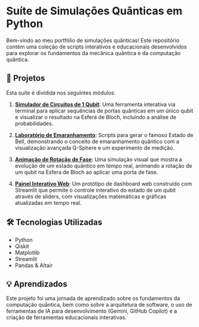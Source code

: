 # Suíte de Simulações Quânticas em Python

Bem-vindo ao meu portfólio de simulações quânticas! Este repositório contém uma coleção de scripts interativos e educacionais desenvolvidos para explorar os fundamentos da mecânica quântica e da computação quântica.

## 🚀 Projetos

Esta suíte é dividida nos seguintes módulos:

1.  **[Simulador de Circuitos de 1 Qubit](./1_Simulador_Single_Qubit/)**: Uma ferramenta interativa via terminal para aplicar sequências de portas quânticas em um único qubit e visualizar o resultado na Esfera de Bloch, incluindo a análise de probabilidades.

2.  **[Laboratório de Emaranhamento](./2_Laboratorio_Emaranhamento/)**: Scripts para gerar o famoso Estado de Bell, demonstrando o conceito de emaranhamento quântico com a visualização avançada Q-Sphere e um experimento de medição.

3.  **[Animação de Rotação de Fase](./3_Animacao_Rotacao_Fase/)**: Uma simulação visual que mostra a evolução de um estado quântico em tempo real, animando a rotação de um qubit na Esfera de Bloch ao aplicar uma porta de fase.

4.  **[Painel Interativo Web](./4_Painel_Interativo_Web/)**: Um protótipo de dashboard web construído com Streamlit que permite o controle interativo do estado de um qubit através de sliders, com visualizações matemáticas e gráficas atualizadas em tempo real.

## 🛠️ Tecnologias Utilizadas
* Python
* Qiskit
* Matplotlib
* Streamlit
* Pandas & Altair

## 💡 Aprendizados
Este projeto foi uma jornada de aprendizado sobre os fundamentos da computação quântica, bem como sobre a arquitetura de software, o uso de ferramentas de IA para desenvolvimento (Gemini, GitHub Copilot) e a criação de ferramentas educacionais interativas.